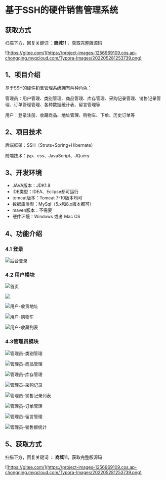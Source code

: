 # 基于SSH的硬件销售管理系统

## 获取方式

扫描下方，回复关键词  ：**商城11** ，获取完整版源码

![https://gitee.com/](https://project-images-1256969109.cos.ap-chongqing.myqcloud.com/Typora-Images/202205281253739.png)

## 1、项目介绍

基于SSH的硬件销售管理系统拥有两种角色：

管理员：用户管理、类别管理、商品管理、库存管理、采购记录管理、销售记录管理、订单管理管理、各种数据统计表、留言管理等

用户：登录注册、收藏商品、地址管理、购物车、下单、历史订单等


## 2、项目技术

后端框架：SSH（Struts+Spring+Hibernate）

前端技术：jsp、css、JavaScript、JQuery

## 3、开发环境

- JAVA版本：JDK1.8
- IDE类型：IDEA、Eclipse都可运行
- tomcat版本：Tomcat 7-10版本均可
- 数据库类型：MySql（5.x和8.x版本都可） 
- maven版本：不需要
- 硬件环境：Windows 或者 Mac OS


## 4、功能介绍

### 4.1 登录

![后台登录](https://project-images-1256969109.cos.ap-chongqing.myqcloud.com/Typora-Images/202208141948264.jpg)

### 4.2 用户模块

![首页](https://project-images-1256969109.cos.ap-chongqing.myqcloud.com/Typora-Images/202208141948587.jpg)

![](https://project-images-1256969109.cos.ap-chongqing.myqcloud.com/Typora-Images/202208141948957.jpeg)

![用户-收货地址](https://project-images-1256969109.cos.ap-chongqing.myqcloud.com/Typora-Images/202208141948132.jpg)

![用户-购物车](https://project-images-1256969109.cos.ap-chongqing.myqcloud.com/Typora-Images/202208141948658.jpg)

![用户-收藏列表](https://project-images-1256969109.cos.ap-chongqing.myqcloud.com/Typora-Images/202208141948540.jpg)

### 4.3管理员模块

![管理员-类别管理](https://project-images-1256969109.cos.ap-chongqing.myqcloud.com/Typora-Images/202208141948167.jpg)

![管理员-商品管理](https://project-images-1256969109.cos.ap-chongqing.myqcloud.com/Typora-Images/202208141948915.jpg)

![管理员-库存管理](https://project-images-1256969109.cos.ap-chongqing.myqcloud.com/Typora-Images/202208141948844.jpg)

![管理员-采购记录](https://project-images-1256969109.cos.ap-chongqing.myqcloud.com/Typora-Images/202208141948644.jpg)

![管理员-销售记录列表](https://project-images-1256969109.cos.ap-chongqing.myqcloud.com/Typora-Images/202208141948192.jpg)

![管理员-订单管理](https://project-images-1256969109.cos.ap-chongqing.myqcloud.com/Typora-Images/202208141949888.jpg)

![管理员-留言管理](https://project-images-1256969109.cos.ap-chongqing.myqcloud.com/Typora-Images/202208141949600.jpg)

![管理员-销售额统计](https://project-images-1256969109.cos.ap-chongqing.myqcloud.com/Typora-Images/202208141949666.jpg)

## 5、获取方式

扫描下方，回复关键词  ： **商城11**，获取完整版源码



![https://gitee.com/](https://project-images-1256969109.cos.ap-chongqing.myqcloud.com/Typora-Images/202205281253739.png)

